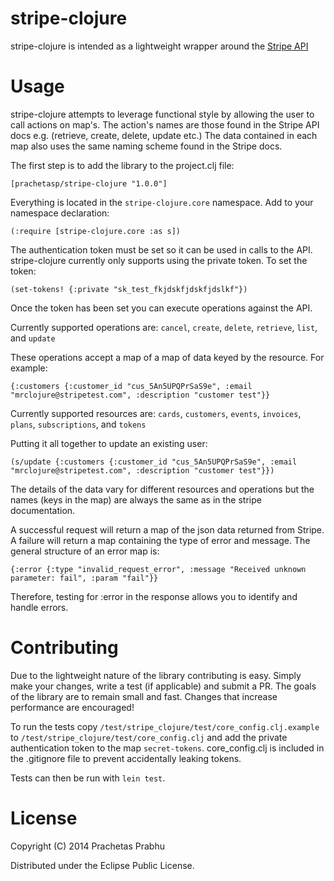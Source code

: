stripe-clojure
================================

stripe-clojure is intended as a lightweight wrapper around the [Stripe API](https://stripe.com/docs/api "Stripe API Documentation")

Usage
================================

stripe-clojure attempts to leverage functional style by allowing the user to call actions on map's. The action's names are those found in the Stripe API docs e.g. (retrieve, create, delete, update etc.) The data contained in each map also uses the same naming scheme found in the Stripe docs.

The first step is to add the library to the project.clj file:

```
[prachetasp/stripe-clojure "1.0.0"]
```

Everything is located in the `stripe-clojure.core` namespace. Add to your namespace declaration:

```
(:require [stripe-clojure.core :as s])
```

The authentication token must be set so it can be used in calls to the API. stripe-clojure currently only supports using the private token. To set the token:

``` 
(set-tokens! {:private "sk_test_fkjdskfjdskfjdslkf"})
```

Once the token has been set you can execute operations against the API.

Currently supported operations are: `cancel`, `create`, `delete`, `retrieve`, `list`, and `update`

These operations accept a map of a map of data keyed by the resource. For example:

```
{:customers {:customer_id "cus_5An5UPQPrSaS9e", :email "mrclojure@stripetest.com", :description "customer test"}}
```

Currently supported resources are: `cards`, `customers`, `events`, `invoices`, `plans`, `subscriptions`, and `tokens`

Putting it all together to update an existing user:

```
(s/update {:customers {:customer_id "cus_5An5UPQPrSaS9e", :email "mrclojure@stripetest.com", :description "customer test"}})
```

The details of the data vary for different resources and operations but the names (keys in the map) are always the same as in the stripe documentation.

A successful request will return a map of the json data returned from Stripe. A failure will return a map containing the type of error and message. The general structure of an error map is:

```
{:error {:type "invalid_request_error", :message "Received unknown parameter: fail", :param "fail"}}
```

Therefore, testing for :error in the response allows you to identify and handle errors.

Contributing
================================

Due to the lightweight nature of the library contributing is easy. Simply make your changes, write a test (if applicable) and submit a PR. The goals of the library are to remain small and fast. Changes that increase performance are encouraged!

To run the tests copy `/test/stripe_clojure/test/core_config.clj.example` to `/test/stripe_clojure/test/core_config.clj` and add the private authentication token to the map `secret-tokens`. core_config.clj is included in the .gitignore file to prevent accidentally leaking tokens.

Tests can then be run with `lein test`.

License
================================

Copyright (C) 2014 Prachetas Prabhu

Distributed under the Eclipse Public License.
